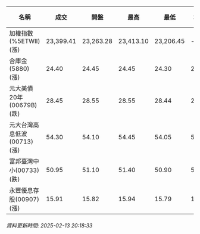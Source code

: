 | 名稱 | 成交 | 開盤 | 最高 | 最低 | 均價 | 成交金額(億) | 昨收 | 漲跌幅 | 漲跌 | 總量 | 昨量 | 振幅 |
| -------- | -------- | -------- | -------- |-------- | -------- | -------- |-------- |-------- |-------- | -------- | -------- |-------- |
|加權指數(%5ETWII) (漲)|23,399.41|23,263.28|23,413.10|23,206.45|-|3,782.01|23,289.75|0.47%|109.66|7,278,972|0|0.89%|
|合庫金(5880) (漲)|24.40|24.45|24.45|24.30|24.38|1.81|24.35|0.21%|0.05|7,419|6,766|0.62%|
|元大美債20年(00679B) (跌)|28.45|28.55|28.55|28.44|28.49|16.77|28.77|1.11%|0.32|58,860|43,392|0.38%|
|元大台灣高息低波(00713) (漲)|54.30|54.10|54.45|54.05|54.34|4.63|53.95|0.65%|0.35|8,528|6,234|0.74%|
|富邦臺灣中小(00733) (跌)|50.95|51.10|51.40|50.90|51.14|0.689|51.05|0.20%|0.10|1,347|1,431|0.98%|
|永豐優息存股(00907) (漲)|15.91|15.82|15.94|15.79|15.89|0.432|15.78|0.82%|0.13|2,720|1,711|0.95%|
###### 資料更新時間: 2025-02-13 20:18:33